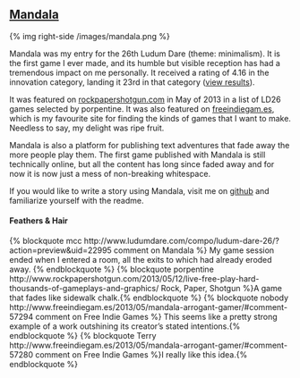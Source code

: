## [Mandala][2]

{% img right-side /images/mandala.png %}

Mandala was my entry for the 26th Ludum Dare (theme: minimalism). It is the first game I ever made, and its humble but visible reception has had a tremendous impact on me personally. It received a rating of 4.16 in the innovation category, landing it 23rd in that category ([view results][1]).

It was featured on [rockpapershotgun.com][4] in May of 2013 in a list of LD26 games selected by porpentine. It was also featured on [freeindiegam.es][5], which is my favourite site for finding the kinds of games that I want to make. Needless to say, my delight was ripe fruit.

Mandala is also a platform for publishing text adventures that fade away the more people play them. The first game published with Mandala is still technically online, but all the content has long since faded away and for now it is now just a mess of non-breaking whitespace.

If you would like to write a story using Mandala, visit me on [github][3] and familiarize yourself with the readme.

<h4>Feathers & Hair</h4>
<div class="feathers">
{% blockquote mcc http://www.ludumdare.com/compo/ludum-dare-26/?action=preview&uid=22995 comment on Mandala %} My game session ended when I entered a room, all the exits to which had already eroded away.  {% endblockquote %}
{% blockquote porpentine http://www.rockpapershotgun.com/2013/05/12/live-free-play-hard-thousands-of-gameplays-and-graphics/ Rock, Paper, Shotgun %}A game that fades like sidewalk chalk.{% endblockquote %}
{% blockquote nobody http://www.freeindiegam.es/2013/05/mandala-arrogant-gamer/#comment-57294 comment on Free Indie Games %} This seems like a pretty strong example of a work outshining its creator’s stated intentions.{% endblockquote %}
{% blockquote Terry http://www.freeindiegam.es/2013/05/mandala-arrogant-gamer/#comment-57280 comment on Free Indie Games %}I really like this idea.{% endblockquote %}
</div>

[1]: http://www.ludumdare.com/compo/ludum-dare-26/?action=top&cat=Innovation
[2]: http://salty-peak-4341.herokuapp.com/
[3]: https://github.com/variousauthors/mandala
[4]: http://www.rockpapershotgun.com/2013/05/12/live-free-play-hard-thousands-of-gameplays-and-graphics/
[5]: http://www.freeindiegam.es/2013/05/mandala-arrogant-gamer/
